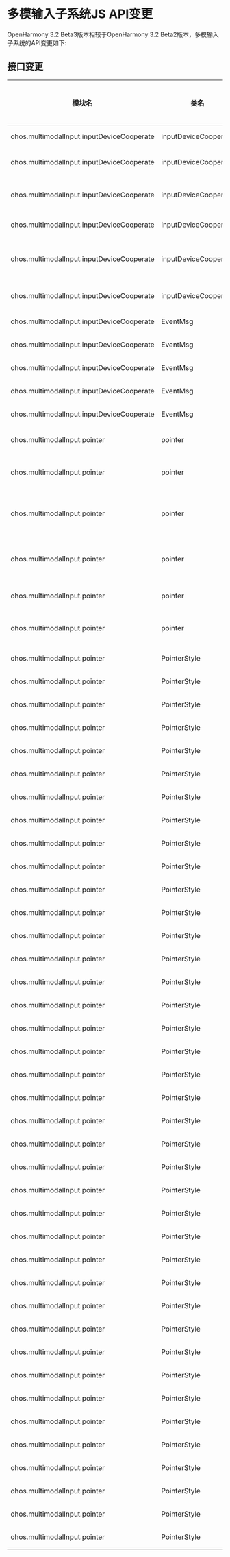 # 多模输入子系统JS API变更

OpenHarmony 3.2 Beta3版本相较于OpenHarmony 3.2 Beta2版本，多模输入子系统的API变更如下:

## 接口变更

| 模块名 | 类名 | 方法/属性/枚举/常量 | 变更类型 |
|---|---|---|---|
| ohos.multimodalInput.inputDeviceCooperate | inputDeviceCooperate | off(type: 'cooperation', callback?: AsyncCallback\<void>): void;                                                                                                                              | 新增 |
| ohos.multimodalInput.inputDeviceCooperate | inputDeviceCooperate | on(type: 'cooperation', callback: AsyncCallback\<{ deviceDescriptor: string, eventMsg: EventMsg }>): void;                                                                                    | 新增 |
| ohos.multimodalInput.inputDeviceCooperate | inputDeviceCooperate | getState(deviceDescriptor: string, callback: AsyncCallback\<{ state: boolean }>): void;<br>getState(deviceDescriptor: string): Promise\<{ state: boolean }>;                        | 新增 |
| ohos.multimodalInput.inputDeviceCooperate | inputDeviceCooperate | stop(callback: AsyncCallback\<void>): void;<br>stop(): Promise\<void>;                                                                                                              | 新增 |
| ohos.multimodalInput.inputDeviceCooperate | inputDeviceCooperate | start(sinkDeviceDescriptor: string, srcInputDeviceId: number, callback: AsyncCallback\<void>): void;<br>start(sinkDeviceDescriptor: string, srcInputDeviceId: number): Promise\<void>; | 新增 |
| ohos.multimodalInput.inputDeviceCooperate | inputDeviceCooperate | enable(enable: boolean, callback: AsyncCallback\<void>): void;<br>enable(enable: boolean): Promise\<void>;                                                                          | 新增 |
| ohos.multimodalInput.inputDeviceCooperate | EventMsg             | MSG_COOPERATE_STATE_OFF = 501                                                                                                                                                                          | 新增 |
| ohos.multimodalInput.inputDeviceCooperate | EventMsg             | MSG_COOPERATE_STATE_ON = 500                                                                                                                                                                           | 新增 |
| ohos.multimodalInput.inputDeviceCooperate | EventMsg             | MSG_COOPERATE_INFO_FAIL = 202                                                                                                                                                                          | 新增 |
| ohos.multimodalInput.inputDeviceCooperate | EventMsg             | MSG_COOPERATE_INFO_SUCCESS = 201                                                                                                                                                                       | 新增 |
| ohos.multimodalInput.inputDeviceCooperate | EventMsg             | MSG_COOPERATE_INFO_START = 200                                                                                                                                                                         | 新增 |
| ohos.multimodalInput.pointer              | pointer              | isPointerVisible(callback: AsyncCallback\<boolean>): void;<br>isPointerVisible(): Promise\<boolean>;                                                                                | 新增 |
| ohos.multimodalInput.pointer              | pointer              | setPointerVisible(visible: boolean, callback: AsyncCallback\<void>): void;<br>setPointerVisible(visible: boolean): Promise\<void>;                                                  | 新增 |
| ohos.multimodalInput.pointer              | pointer              | getPointerStyle(windowId: number, callback: AsyncCallback\<PointerStyle>): void;<br>getPointerStyle(windowId: number): Promise\<PointerStyle>;                                      | 新增 |
| ohos.multimodalInput.pointer              | pointer              | setPointerStyle(windowId: number, pointerStyle: PointerStyle, callback: AsyncCallback\<void>): void;<br>setPointerStyle(windowId: number, pointerStyle: PointerStyle): Promise\<void>; | 新增 |
| ohos.multimodalInput.pointer              | pointer              | getPointerSpeed(callback: AsyncCallback\<number>): void;<br>getPointerSpeed(): Promise\<number>;                                                                                    | 新增 |
| ohos.multimodalInput.pointer              | pointer              | setPointerSpeed(speed: number, callback: AsyncCallback\<void>): void;<br>setPointerSpeed(speed: number): Promise\<void>;                                                            | 新增 |
| ohos.multimodalInput.pointer              | PointerStyle         | MIDDLE_BTN_NORTH_SOUTH_WEST_EAST                                                                                                                                                                       | 新增 |
| ohos.multimodalInput.pointer              | PointerStyle         | MIDDLE_BTN_SOUTH_WEST                                                                                                                                                                                  | 新增 |
| ohos.multimodalInput.pointer              | PointerStyle         | MIDDLE_BTN_SOUTH_EAST                                                                                                                                                                                  | 新增 |
| ohos.multimodalInput.pointer              | PointerStyle         | MIDDLE_BTN_NORTH_WEST                                                                                                                                                                                  | 新增 |
| ohos.multimodalInput.pointer              | PointerStyle         | MIDDLE_BTN_NORTH_EAST                                                                                                                                                                                  | 新增 |
| ohos.multimodalInput.pointer              | PointerStyle         | MIDDLE_BTN_NORTH_SOUTH                                                                                                                                                                                 | 新增 |
| ohos.multimodalInput.pointer              | PointerStyle         | MIDDLE_BTN_NORTH                                                                                                                                                                                       | 新增 |
| ohos.multimodalInput.pointer              | PointerStyle         | MIDDLE_BTN_SOUTH                                                                                                                                                                                       | 新增 |
| ohos.multimodalInput.pointer              | PointerStyle         | MIDDLE_BTN_WEST                                                                                                                                                                                        | 新增 |
| ohos.multimodalInput.pointer              | PointerStyle         | MIDDLE_BTN_EAST                                                                                                                                                                                        | 新增 |
| ohos.multimodalInput.pointer              | PointerStyle         | ZOOM_OUT                                                                                                                                                                                               | 新增 |
| ohos.multimodalInput.pointer              | PointerStyle         | ZOOM_IN                                                                                                                                                                                                | 新增 |
| ohos.multimodalInput.pointer              | PointerStyle         | TEXT_CURSOR                                                                                                                                                                                            | 新增 |
| ohos.multimodalInput.pointer              | PointerStyle         | SCREENSHOT_CURSOR                                                                                                                                                                                      | 新增 |
| ohos.multimodalInput.pointer              | PointerStyle         | SCREENSHOT_CHOOSE                                                                                                                                                                                      | 新增 |
| ohos.multimodalInput.pointer              | PointerStyle         | RESIZE_UP_DOWN                                                                                                                                                                                         | 新增 |
| ohos.multimodalInput.pointer              | PointerStyle         | RESIZE_LEFT_RIGHT                                                                                                                                                                                      | 新增 |
| ohos.multimodalInput.pointer              | PointerStyle         | MOVE                                                                                                                                                                                                   | 新增 |
| ohos.multimodalInput.pointer              | PointerStyle         | HELP                                                                                                                                                                                                   | 新增 |
| ohos.multimodalInput.pointer              | PointerStyle         | HAND_POINTING                                                                                                                                                                                          | 新增 |
| ohos.multimodalInput.pointer              | PointerStyle         | HAND_OPEN                                                                                                                                                                                              | 新增 |
| ohos.multimodalInput.pointer              | PointerStyle         | HAND_GRABBING                                                                                                                                                                                          | 新增 |
| ohos.multimodalInput.pointer              | PointerStyle         | COLOR_SUCKER                                                                                                                                                                                           | 新增 |
| ohos.multimodalInput.pointer              | PointerStyle         | CURSOR_FORBID                                                                                                                                                                                          | 新增 |
| ohos.multimodalInput.pointer              | PointerStyle         | CURSOR_COPY                                                                                                                                                                                            | 新增 |
| ohos.multimodalInput.pointer              | PointerStyle         | CROSS                                                                                                                                                                                                  | 新增 |
| ohos.multimodalInput.pointer              | PointerStyle         | NORTH_WEST_SOUTH_EAST                                                                                                                                                                                  | 新增 |
| ohos.multimodalInput.pointer              | PointerStyle         | NORTH_EAST_SOUTH_WEST                                                                                                                                                                                  | 新增 |
| ohos.multimodalInput.pointer              | PointerStyle         | SOUTH_WEST                                                                                                                                                                                             | 新增 |
| ohos.multimodalInput.pointer              | PointerStyle         | SOUTH_EAST                                                                                                                                                                                             | 新增 |
| ohos.multimodalInput.pointer              | PointerStyle         | NORTH_WEST                                                                                                                                                                                             | 新增 |
| ohos.multimodalInput.pointer              | PointerStyle         | NORTH_EAST                                                                                                                                                                                             | 新增 |
| ohos.multimodalInput.pointer              | PointerStyle         | NORTH_SOUTH                                                                                                                                                                                            | 新增 |
| ohos.multimodalInput.pointer              | PointerStyle         | WEST_EAST                                                                                                                                                                                              | 新增 |
| ohos.multimodalInput.pointer              | PointerStyle         | NORTH                                                                                                                                                                                                  | 新增 |
| ohos.multimodalInput.pointer              | PointerStyle         | SOUTH                                                                                                                                                                                                  | 新增 |
| ohos.multimodalInput.pointer              | PointerStyle         | WEST                                                                                                                                                                                                   | 新增 |
| ohos.multimodalInput.pointer              | PointerStyle         | EAST                                                                                                                                                                                                   | 新增 |
| ohos.multimodalInput.pointer              | PointerStyle         | DEFAULT                                                                                                                                                                                                | 新增 |

